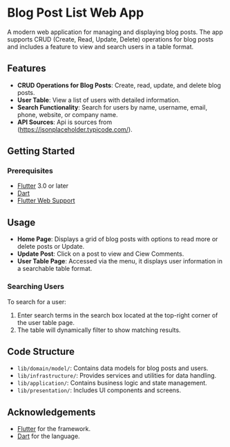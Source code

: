 # Blog Post List Web App

A modern web application for managing and displaying blog posts. The app supports CRUD (Create, Read, Update, Delete) operations for blog posts and includes a feature to view and search users in a table format.

## Features

- **CRUD Operations for Blog Posts**: Create, read, update, and delete blog posts.
- **User Table**: View a list of users with detailed information.
- **Search Functionality**: Search for users by name, username, email, phone, website, or company name.
- **API Sources**: Api is sources from (https://jsonplaceholder.typicode.com/).

## Getting Started

### Prerequisites

- [Flutter](https://flutter.dev/docs/get-started/install) 3.0 or later
- [Dart](https://dart.dev/get-dart)
- [Flutter Web Support](https://flutter.dev/docs/get-started/web)

## Usage

- **Home Page**: Displays a grid of blog posts with options to read more or delete posts or Update.
- **Update Post**: Click on a post to view and Ciew Comments.
- **User Table Page**: Accessed via the menu, it displays user information in a searchable table format.

### Searching Users

To search for a user:
1. Enter search terms in the search box located at the top-right corner of the user table page.
2. The table will dynamically filter to show matching results.

## Code Structure

- `lib/domain/model/`: Contains data models for blog posts and users.
- `lib/infrastructure/`: Provides services and utilities for data handling.
- `lib/application/`: Contains business logic and state management.
- `lib/presentation/`: Includes UI components and screens.


## Acknowledgements

- [Flutter](https://flutter.dev) for the framework.
- [Dart](https://dart.dev) for the language.
